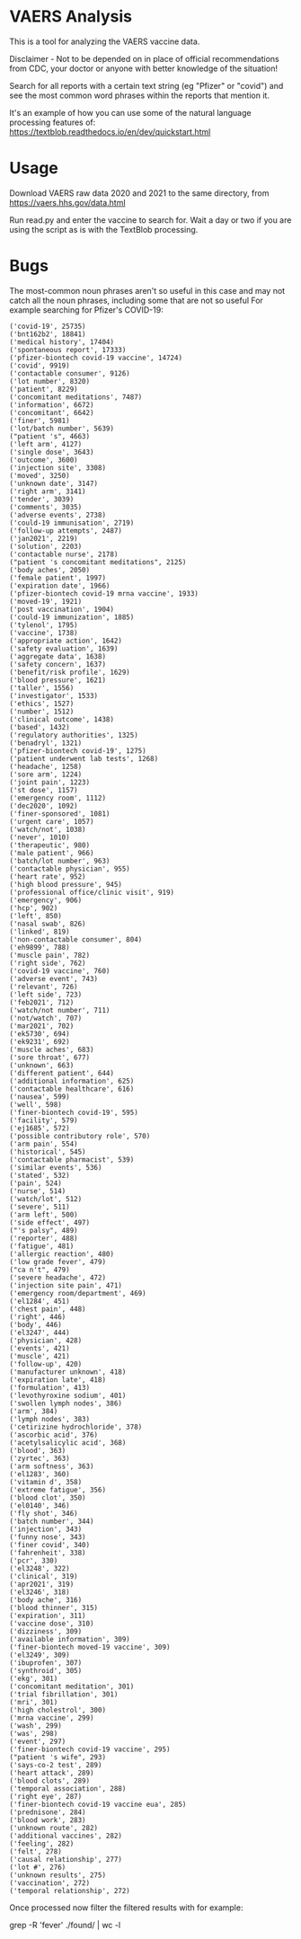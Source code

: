 # VAERS Analysis

This is a tool for analyzing the VAERS vaccine data. 

Disclaimer - Not to be depended on in place of official recommendations from CDC, your doctor or anyone with better knowledge of the situation!

Search for all reports with a certain text string (eg "Pfizer" or "covid") and see the most common word phrases within the reports that mention it.

It's an example of how you can use some of the natural language processing features of: 
https://textblob.readthedocs.io/en/dev/quickstart.html

# Usage
Download VAERS raw data 2020 and 2021 to the same directory, from https://vaers.hhs.gov/data.html

Run read.py and enter the vaccine to search for. Wait a day or two if you are using the script as is with the TextBlob processing.

# Bugs

The most-common noun phrases aren't so useful in this case and may not catch all the noun phrases, including some that are not so useful For example searching for Pfizer's COVID-19:

```
('covid-19', 25735)
('bnt162b2', 18841)
('medical history', 17404)
('spontaneous report', 17333)
('pfizer-biontech covid-19 vaccine', 14724)
('covid', 9919)
('contactable consumer', 9126)
('lot number', 8320)
('patient', 8229)
('concomitant meditations', 7487)
('information', 6672)
('concomitant', 6642)
('finer', 5981)
('lot/batch number', 5639)
("patient 's", 4663)
('left arm', 4127)
('single dose', 3643)
('outcome', 3600)
('injection site', 3308)
('moved', 3250)
('unknown date', 3147)
('right arm', 3141)
('tender', 3039)
('comments', 3035)
('adverse events', 2738)
('could-19 immunisation', 2719)
('follow-up attempts', 2487)
('jan2021', 2219)
('solution', 2203)
('contactable nurse', 2178)
("patient 's concomitant meditations", 2125)
('body aches', 2050)
('female patient', 1997)
('expiration date', 1966)
('pfizer-biontech covid-19 mrna vaccine', 1933)
('moved-19', 1921)
('post vaccination', 1904)
('could-19 immunization', 1885)
('tylenol', 1795)
('vaccine', 1738)
('appropriate action', 1642)
('safety evaluation', 1639)
('aggregate data', 1638)
('safety concern', 1637)
('benefit/risk profile', 1629)
('blood pressure', 1621)
('taller', 1556)
('investigator', 1533)
('ethics', 1527)
('number', 1512)
('clinical outcome', 1438)
('based', 1432)
('regulatory authorities', 1325)
('benadryl', 1321)
('pfizer-biontech covid-19', 1275)
('patient underwent lab tests', 1268)
('headache', 1258)
('sore arm', 1224)
('joint pain', 1223)
('st dose', 1157)
('emergency room', 1112)
('dec2020', 1092)
('finer-sponsored', 1081)
('urgent care', 1057)
('watch/not', 1038)
('never', 1010)
('therapeutic', 980)
('male patient', 966)
('batch/lot number', 963)
('contactable physician', 955)
('heart rate', 952)
('high blood pressure', 945)
('professional office/clinic visit', 919)
('emergency', 906)
('hcp', 902)
('left', 850)
('nasal swab', 826)
('linked', 819)
('non-contactable consumer', 804)
('eh9899', 788)
('muscle pain', 782)
('right side', 762)
('covid-19 vaccine', 760)
('adverse event', 743)
('relevant', 726)
('left side', 723)
('feb2021', 712)
('watch/not number', 711)
('not/watch', 707)
('mar2021', 702)
('ek5730', 694)
('ek9231', 692)
('muscle aches', 683)
('sore throat', 677)
('unknown', 663)
('different patient', 644)
('additional information', 625)
('contactable healthcare', 616)
('nausea', 599)
('well', 598)
('finer-biontech covid-19', 595)
('facility', 579)
('ej1685', 572)
('possible contributory role', 570)
('arm pain', 554)
('historical', 545)
('contactable pharmacist', 539)
('similar events', 536)
('stated', 532)
('pain', 524)
('nurse', 514)
('watch/lot', 512)
('severe', 511)
('arm left', 500)
('side effect', 497)
("'s palsy", 489)
('reporter', 488)
('fatigue', 481)
('allergic reaction', 480)
('low grade fever', 479)
("ca n't", 479)
('severe headache', 472)
('injection site pain', 471)
('emergency room/department', 469)
('el1284', 451)
('chest pain', 448)
('right', 446)
('body', 446)
('el3247', 444)
('physician', 428)
('events', 421)
('muscle', 421)
('follow-up', 420)
('manufacturer unknown', 418)
('expiration late', 418)
('formulation', 413)
('levothyroxine sodium', 401)
('swollen lymph nodes', 386)
('arm', 384)
('lymph nodes', 383)
('cetirizine hydrochloride', 378)
('ascorbic acid', 376)
('acetylsalicylic acid', 368)
('blood', 363)
('zyrtec', 363)
('arm softness', 363)
('el1283', 360)
('vitamin d', 358)
('extreme fatigue', 356)
('blood clot', 350)
('el0140', 346)
('fly shot', 346)
('batch number', 344)
('injection', 343)
('funny nose', 343)
('finer covid', 340)
('fahrenheit', 338)
('pcr', 330)
('el3248', 322)
('clinical', 319)
('apr2021', 319)
('el3246', 318)
('body ache', 316)
('blood thinner', 315)
('expiration', 311)
('vaccine dose', 310)
('dizziness', 309)
('available information', 309)
('finer-biontech moved-19 vaccine', 309)
('el3249', 309)
('ibuprofen', 307)
('synthroid', 305)
('ekg', 301)
('concomitant meditation', 301)
('trial fibrillation', 301)
('mri', 301)
('high cholestrol', 300)
('mrna vaccine', 299)
('wash', 299)
('was', 298)
('event', 297)
('finer-biontech covid-19 vaccine', 295)
("patient 's wife", 293)
('says-co-2 test', 289)
('heart attack', 289)
('blood clots', 289)
('temporal association', 288)
('right eye', 287)
('finer-biontech covid-19 vaccine eua', 285)
('prednisone', 284)
('blood work', 283)
('unknown route', 282)
('additional vaccines', 282)
('feeling', 282)
('felt', 278)
('causal relationship', 277)
('lot #', 276)
('unknown results', 275)
('vaccination', 272)
('temporal relationship', 272)
```

Once processed now filter the filtered results with for example:

grep -R 'fever' ./found/ | wc -l
